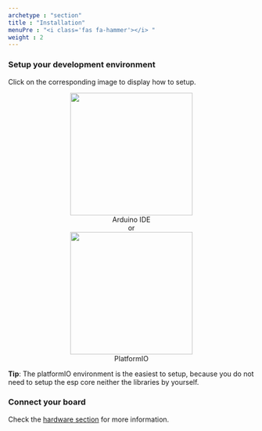 ```yaml
---
archetype : "section"
title : "Installation"
menuPre : "<i class='fas fa-hammer'></i> "
weight : 2
---
```


### Setup your development environment

Click on the corresponding image to display how to setup.
<center>
<a href="./arduino/"><img src="/img/arduino.png" width="250"></a>    
<div>Arduino IDE</div>
<div>or</div>
<a href="./vscode-platformio/"><img src="/img/platformiovscode.png" width="250"></a>    
<div>PlatformIO</div>
</center>

**Tip**: The platformIO environment is the easiest to setup, because you do not need to setup the esp core neither the libraries by yourself.

### Connect your board 

Check the [hardware section](../hardware/) for more information.
